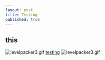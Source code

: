 ```yaml
---
layout: post
title: Testing
published: true
---
```

## this

![levelpacker3.gif]({{site.baseurl}}/_posts/levelpacker3.gif)
[testing](http://monstersgoboom.com/)
![levelpacker3.gif](http://www.monstersgoboom.com/_posts/levelpacker3.gif)
